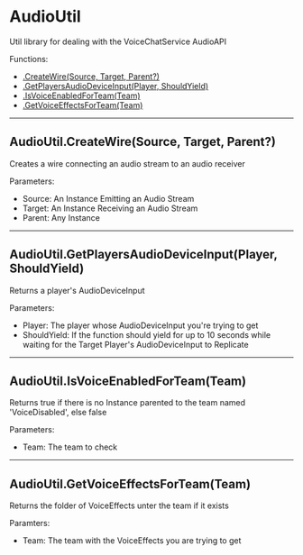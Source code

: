 # AudioUtil
Util library for dealing with the VoiceChatService AudioAPI

Functions:
- [.CreateWire(Source, Target, Parent?)](AudioUtil.html#audioutil-createwire-source-target-parent)
- [.GetPlayersAudioDeviceInput(Player, ShouldYield)](AudioUtil.html#audioutil-getplayersaudiodeviceinput-player-shouldyield)
- [.IsVoiceEnabledForTeam(Team)](AudioUtil.html#audioutil-isvoiceenabledforteam-team)
- [.GetVoiceEffectsForTeam(Team)](AudioUtil.html#audioutil-getvoiceeffectsforteam-team)

***

## AudioUtil.CreateWire(Source, Target, Parent?)

Creates a wire connecting an audio stream to an audio receiver

Parameters:
- Source: An Instance Emitting an Audio Stream
- Target: An Instance Receiving an Audio Stream
- Parent: Any Instance

***

## AudioUtil.GetPlayersAudioDeviceInput(Player, ShouldYield)

Returns a player's AudioDeviceInput

Parameters:
- Player: The player whose AudioDeviceInput you're trying to get
- ShouldYield: If the function should yield for up to 10 seconds while waiting for the Target Player's AudioDeviceInput to Replicate

***

## AudioUtil.IsVoiceEnabledForTeam(Team)

Returns true if there is no Instance parented to the team named 'VoiceDisabled', else false

Parameters:
- Team: The team to check

***

## AudioUtil.GetVoiceEffectsForTeam(Team)

Returns the folder of VoiceEffects unter the team if it exists

Paramters:
- Team: The team with the VoiceEffects you are trying to get
